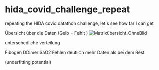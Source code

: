 # hida_covid_challenge_repeat
 repeating the HIDA covid datathon challenge, let's see how far I can get

Übersicht über die Daten (Gelb = Fehlt )
![Matrixübersicht_OhneBild](https://user-images.githubusercontent.com/57065083/128595496-d45512fa-8a1e-4951-8b9d-32d6b3270e90.png)

unterschedliche verteilung 

Fibogen
DDimer
SaO2
Fehlen deutlich mehr Daten als bei dem Rest 

(underfitting potential)
